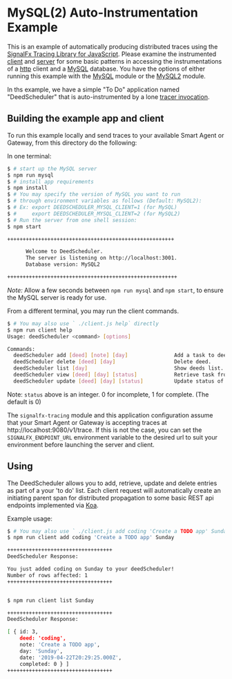 # MySQL(2) Auto-Instrumentation Example

This is an example of automatically producing distributed traces using the
[SignalFx Tracing Library for JavaScript](https://github.com/signalfx/signalfx-nodejs-tracing).
Please examine the instrumented [client](./client.js) and [server](./server.js) for
some basic patterns in accessing the instrumentations of a [http](https://nodejs.org/api/http.html)
client and a [MySQL](https://www.mysql.com) database.
You have the options of either running this example
with the [MySQL](https://github.com/mysqljs/mysql) module or
the [MySQL2](https://github.com/sidorares/node-mysql2) module.

In ths example, we have a simple "To Do" application named
"DeedScheduler" that is auto-instrumented by a lone
[tracer invocation](./deedScheduler/tracer.js).

## Building the example app and client

To run this example locally and send traces to your available Smart Agent or Gateway,
 from this directory do the following:

In one terminal:
```bash
$ # start up the MySQL server
$ npm run mysql
$ # install app requirements
$ npm install
$ # You may specify the version of MySQL you want to run
$ # through environment variables as follows (Default: MySQL2):
$ # Ex: export DEEDSCHEDULER_MYSQL_CLIENT=1 (for MySQL)
$ #     export DEEDSCHEDULER_MYSQL_CLIENT=2 (for MySQL2)
$ # Run the server from one shell session:
$ npm start

++++++++++++++++++++++++++++++++++++++++++++++++++++++

      Welcome to DeedScheduler.
      The server is listening on http://localhost:3001.
      Database version: MySQL2

+++++++++++++++++++++++++++++++++++++++++++++++++++++++

```
*Note:* Allow a few seconds between `npm run mysql` and `npm start`, to ensure the MySQL server is ready for use.

From a different terminal, you may run the client commands.
```bash
$ # You may also use ` ./client.js help` directly
$ npm run client help
Usage: deedScheduler <command> [options]

Commands:
  deedScheduler add [deed] [note] [day]               Add a task to deedScheduler.
  deedScheduler delete [deed] [day]                   Delete deed.
  deedScheduler list [day]                            Show deeds list.
  deedScheduler view [deed] [day] [status]            Retrieve task from scheduler.
  deedScheduler update [deed] [day] [status]          Update status of deed (uncompleted - 0, completed - 1).


```
Note: `status` above is an integer. 0 for incomplete, 1 for complete. (The default is 0)

The `signalfx-tracing` module and this application configuration assume that your Smart Agent
or Gateway is accepting traces at http://localhost:9080/v1/trace.  If this is not the case,
you can set the `SIGNALFX_ENDPOINT_URL` environment variable to the desired url to suit your
environment before launching the server and client.

## Using

The DeedScheduler allows you to add, retrieve, update and delete entries as part of a your 'to do' list. Each
client request will automatically create an initiating parent span for distributed propagation
to some basic REST api endpoints implemented via [Koa](https://koajs.com).


Example usage:
```bash
$ # You may also use ` ./client.js add coding 'Create a TODO app' Sunday` directly
$ npm run client add coding 'Create a TODO app' Sunday

++++++++++++++++++++++++++++++++++
DeedScheduler Response:

You just added coding on Sunday to your deedScheduler!
Number of rows affected: 1
++++++++++++++++++++++++++++++++++


$ npm run client list Sunday

++++++++++++++++++++++++++++++++++
DeedScheduler Response:

[ { id: 3,
    deed: 'coding',
    note: 'Create a TODO app',
    day: 'Sunday',
    date: '2019-04-22T20:29:25.000Z',
    completed: 0 } ]
++++++++++++++++++++++++++++++++++


```
